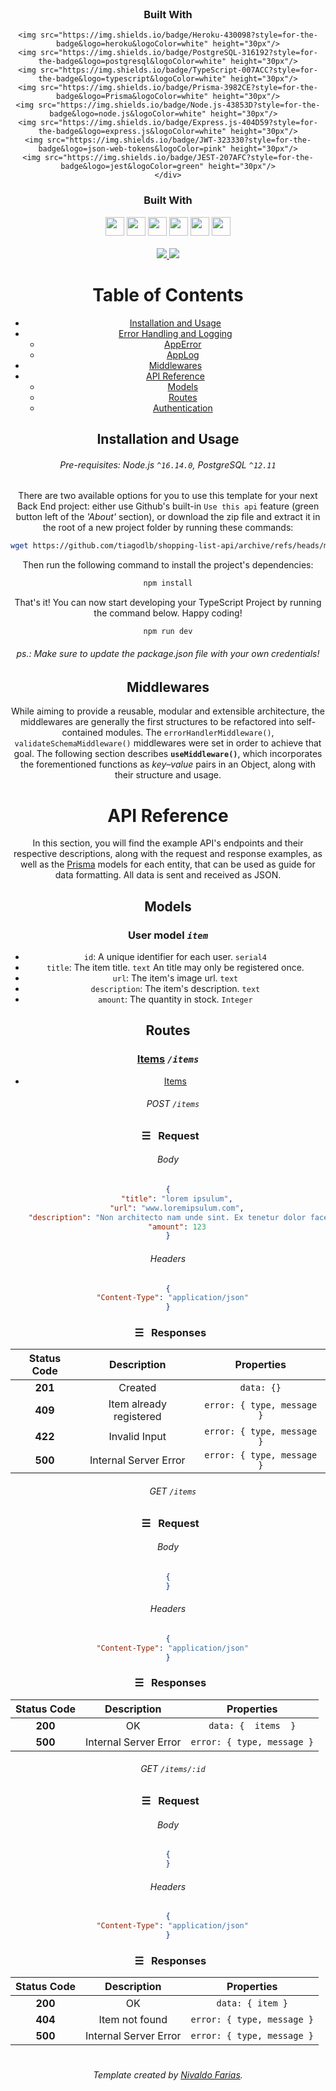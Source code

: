 <!-- This is a Shopping-List-API Repository, use as needed! -->

<!-- Project Summary -->

<br />

<div align="center">
  <a href="https://github.com/tiagodlb/shopping-list-api>
    <img src="https://cdn.jsdelivr.net/gh/devicons/devicon/icons/typescript/typescript-original.svg" alt="Logo" width="90">
  </a>

  <div align="center">
  <h3>Built With</h3>

    <img src="https://img.shields.io/badge/Heroku-430098?style=for-the-badge&logo=heroku&logoColor=white" height="30px"/>
    <img src="https://img.shields.io/badge/PostgreSQL-316192?style=for-the-badge&logo=postgresql&logoColor=white" height="30px"/>
    <img src="https://img.shields.io/badge/TypeScript-007ACC?style=for-the-badge&logo=typescript&logoColor=white" height="30px"/>
    <img src="https://img.shields.io/badge/Prisma-3982CE?style=for-the-badge&logo=Prisma&logoColor=white" height="30px"/>
    <img src="https://img.shields.io/badge/Node.js-43853D?style=for-the-badge&logo=node.js&logoColor=white" height="30px"/>  
    <img src="https://img.shields.io/badge/Express.js-404D59?style=for-the-badge&logo=express.js&logoColor=white" height="30px"/>
    <img src="https://img.shields.io/badge/JWT-323330?style=for-the-badge&logo=json-web-tokens&logoColor=pink" height="30px"/>
    <img src="https://img.shields.io/badge/JEST-207AFC?style=for-the-badge&logo=jest&logoColor=green" height="30px"/>
    </div>
  </div>

<div align="center">
  <h3>Built With</h3>

  <img src="https://img.shields.io/badge/PostgreSQL-316192?style=for-the-badge&logo=postgresql&logoColor=white" height="30px"/>
  <img src="https://img.shields.io/badge/TypeScript-007ACC?style=for-the-badge&logo=typescript&logoColor=white" height="30px"/>
  <img src="https://img.shields.io/badge/Prisma-3982CE?style=for-the-badge&logo=Prisma&logoColor=white" height="30px"/>
  <img src="https://img.shields.io/badge/Node.js-43853D?style=for-the-badge&logo=node.js&logoColor=white" height="30px"/>  
  <img src="https://img.shields.io/badge/Express.js-404D59?style=for-the-badge&logo=express.js&logoColor=white" height="30px"/>
  <img src="https://img.shields.io/badge/JWT-323330?style=for-the-badge&logo=json-web-tokens&logoColor=pink" height="30px"/>

  <!-- Badges source: https://dev.to/envoy_/150-badges-for-github-pnk -->
</div>

<br />

<div align="center">
  <a href="https://github.com/NivaldoFarias/typescript-project-template/releases/tag/v2.0.0" alt="Current template version badge">
    <img src="https://img.shields.io/github/package-json/v/NivaldoFarias/typescript-project-template?style=flat-square" />
  </a>
  <a href="https://github.com/NivaldoFarias/typescript-project-template/releases/tag/v2.0.0" alt="Current template version badge">
    <img src="https://img.shields.io/badge/license-MIT-%23A8D1FF?style=flat-square" />
  </a>
</div>

<!-- Table of Contents -->

# Table of Contents

- [Installation and Usage](#installation-and-usage)
- [Error Handling and Logging](#error-handling-and-logging)
  - [AppError](#--apperror)
  - [AppLog](#--applog)
- [Middlewares](#middlewares)
- [API Reference](#api-reference)
  - [Models](#models)
  - [Routes](#routes)
  - [Authentication](#authentication)

<!-- Installation and Usage -->

## Installation and Usage

###### Pre-requisites: Node.js `^16.14.0`, PostgreSQL `^12.11`

There are two available options for you to use this template for your next Back End project: either use Github's built-in `Use this api` feature (green button left of the _'About'_ section), or download the zip file and extract it in the root of a new project folder by running these commands:

```bash
wget https://github.com/tiagodlb/shopping-list-api/archive/refs/heads/main.zip
```

Then run the following command to install the project's dependencies:

```bash
npm install
```

That's it! You can now start developing your TypeScript Project by running the command below. Happy coding!

```bash
npm run dev
```

###### _ps.: Make sure to update the package.json file with your own credentials!_

<!-- Middlewares -->

## Middlewares

While aiming to provide a reusable, modular and extensible architecture, the middlewares are generally the first structures to be refactored into self-contained modules. The `errorHandlerMiddleware()`, `validateSchemaMiddleware()` middlewares were set in order to achieve that goal. The following section describes **`useMiddleware()`**, which incorporates the forementioned functions as _key–value_ pairs in an Object, along with their structure and usage.

# API Reference

In this section, you will find the example API's endpoints and their respective descriptions, along with the request and response examples, as well as the [Prisma](https://www.prisma.io/) models for each entity, that can be used as guide for data formatting. All data is sent and received as JSON.

<!-- Models -->

## Models

### User model _`item`_

- `id`: A unique identifier for each user. `serial4`
- `title`: The item title. `text`  An title may only be registered once.
- `url`: The item's image url. `text`
- `description`: The item's description. `text`
- `amount`: The quantity in stock. `Integer`

## Routes

### [Items](#items) _`/items`_

- [Items](#---post-and-get)

###### &nbsp; &nbsp; POST _`/items`_

### &nbsp; ☰ &nbsp; Request

###### Body

```json
{
    "title": "lorem ipsulum",
    "url": "www.loremipsulum.com",
    "description": "Non architecto nam unde sint. Ex tenetur dolor facere optilo aut consequatur. Ea laudantium reiciendis repellendus.",
    "amount": 123
}
```

###### Headers

```json
{
  "Content-Type": "application/json"
}
```

### &nbsp; ☰ &nbsp; Responses

| Status Code |       Description        |          Properties           |
| :---------: | :----------------------: | :---------------------------: |
|   **201**   |         Created          |          `data: {}`           |
|   **409**   | Item already registered | `error: { type, message }`     |
|   **422**   |      Invalid Input       | `error: { type, message }`    |
|   **500**   |  Internal Server Error   | `error: { type, message }`    |


###### &nbsp; &nbsp; GET _`/items`_

### &nbsp; ☰ &nbsp; Request

###### Body

```json
{
}
```

###### Headers

```json
{
  "Content-Type": "application/json"
}
```

### &nbsp; ☰ &nbsp; Responses

| Status Code |      Description      |          Properties           |
| :---------: | :-------------------: | :---------------------------: |
|   **200**   |          OK           |       `data: {  items  }`     |
|   **500**   | Internal Server Error | `error: { type, message }`    |

###### &nbsp; &nbsp; GET _`/items/:id`_

### &nbsp; ☰ &nbsp; Request

###### Body

```json
{
}
```

###### Headers

```json
{
  "Content-Type": "application/json"
}
```

### &nbsp; ☰ &nbsp; Responses

| Status Code |      Description      |          Properties           |
| :---------: | :-------------------: | :---------------------------: |
|   **200**   |          OK           |       `data: { item }`        |
|   **404**   |    Item not found     | `error: { type, message }`    |
|   **500**   | Internal Server Error | `error: { type, message }`    |

#

###### Template created by [Nivaldo Farias](https://github.com/NivaldoFarias/typescript-project-template).
